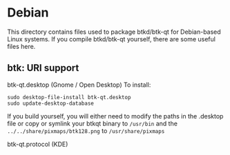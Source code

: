 
Debian
====================
This directory contains files used to package btkd/btk-qt
for Debian-based Linux systems. If you compile btkd/btk-qt yourself, there are some useful files here.

## btk: URI support ##


btk-qt.desktop  (Gnome / Open Desktop)
To install:

	sudo desktop-file-install btk-qt.desktop
	sudo update-desktop-database

If you build yourself, you will either need to modify the paths in
the .desktop file or copy or symlink your btkqt binary to `/usr/bin`
and the `../../share/pixmaps/btk128.png` to `/usr/share/pixmaps`

btk-qt.protocol (KDE)

